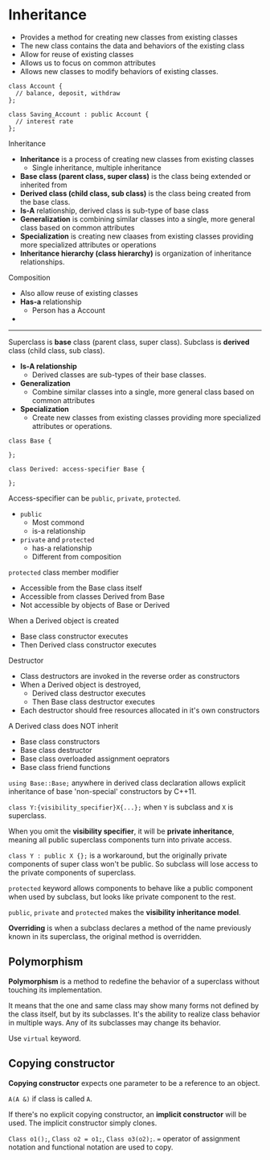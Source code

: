 # Inheritance

- Provides a method for creating new classes from existing classes
- The new class contains the data and behaviors of the existing class
- Allow for reuse of existing classes
- Allows us to focus on common attributes
- Allows new classes to modify behaviors of existing classes.

```
class Account {
  // balance, deposit, withdraw
};

class Saving_Account : public Account {
  // interest rate
};
```

Inheritance
- **Inheritance** is a process of creating new classes from existing classes
  - Single inheritance, multiple inheritance
- **Base class (parent class, super class)** is the class being extended or inherited from
- **Derived class (child class, sub class)** is the class being created from the base class.
- **Is-A** relationship, derived class is sub-type of base class
- **Generalization** is combining similar classes into a single, more general class based on common attributes
- **Specialization** is creating new claases from existing classes providing more specialized attributes or operations
- **Inheritance hierarchy (class hierarchy)** is organization of inheritance relationships.

Composition
- Also allow reuse of existing classes
- **Has-a** relationship
  - Person has a Account
- 

----------------------

Superclass is **base** class (parent class, super class). Subclass is **derived** class (child class, sub class).

- **Is-A relationship**
  - Derived classes are sub-types of their base classes.
- **Generalization**
  - Combine similar classes into a single, more general class based on common attributes
- **Specialization**
  - Create new classes from existing classes providing more specialized attributes or operations.

```
class Base {

};

class Derived: access-specifier Base {

};
```

Access-specifier can be `public`, `private`, `protected`.

- `public`
  - Most commond
  - is-a relationship
- `private` and `protected`
  - has-a relationship
  - Different from composition

`protected` class member modifier
- Accessible from the Base class itself
- Accessible from classes Derived from Base
- Not accessible by objects of Base or Derived

When a Derived object is created
- Base class constructor executes
- Then Derived class constructor executes

Destructor
- Class destructors are invoked in the reverse order as constructors
- When a Derived object is destroyed,
  - Derived class destructor executes
  - Then Base class destructor executes
- Each destructor should free resources allocated in it's own constructors

A Derived class does NOT inherit
- Base class constructors
- Base class destructor
- Base class overloaded assignment oeprators
- Base class friend functions

`using Base::Base;` anywhere in derived class declaration allows explicit inheritance of base 'non-special' constructors by C++11.

`class Y:{visibility_specifier}X{...};` when `Y` is subclass and `X` is superclass.

When you omit the **visibility specifier**, it will be **private inheritance**, meaning all public superclass components turn into private access.

`class Y : public X {};` is a workaround, but the originally private components of super class won't be public. So subclass will lose access to the private components of superclass.

`protected` keyword allows components to behave like a public component when used by subclass, but looks like private component to the rest.

`public`, `private` and `protected` makes the **visibility inheritance model**.

**Overriding** is when a subclass declares a method of the name previously known in its superclass, the original method is overridden.

## Polymorphism

**Polymorphism** is a method to redefine the behavior of a superclass without touching its implementation.

It means that the one and same class may show many forms not defined by the class itself, but by its subclasses. It's the ability to realize class behavior in multiple ways. Any of its subclasses may change its behavior.

Use `virtual` keyword.

## Copying constructor

**Copying constructor** expects one parameter to be a reference to an object.

`A(A &)` if class is called `A`.

If there's no explicit copying constructor, an **implicit constructor** will be used. The implicit constructor simply clones.

`Class o1();`, `Class o2 = o1;`, `Class o3(o2);`. `=` operator of assignment notation and functional notation are used to copy.
